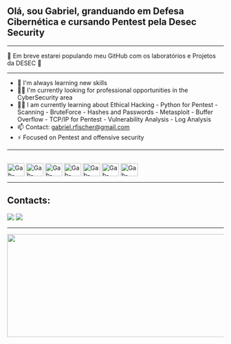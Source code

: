 ## Olá, sou Gabriel, granduando em Defesa Cibernética e cursando Pentest pela Desec Security

---

🚨 Em breve estarei populando meu GitHub com os laboratórios e Projetos da DESEC 🚨

---

- 🌱 I'm always learning new skills
- 👨‍💻 I'm currently looking for professional opportunities in the CyberSecurity area
- 👨‍🎓 I am currently learning about Ethical Hacking - Python for Pentest - Scanning - BruteForce - Hashes and Passwords - Metasploit - Buffer Overflow - TCP/IP for Pentest - Vulnerability Analysis - Log Analysis
- 📫 Contact: gabriel.rfischer@gmail.com
- ⚡ Focused on Pentest and offensive security

---

  <div style="display: inline_block"><br>
  <img align="center" alt="Gab-Linux" height="30" width="40" src="https://cdn.jsdelivr.net/gh/devicons/devicon@latest/icons/linux/linux-original.svg" />
  <img align="center" alt="Gab-PYTHON" height="30" width="40" src="https://cdn.jsdelivr.net/gh/devicons/devicon/icons/python/python-original.svg" />
  <img align="center" alt="Gab-Azure" height="30" width="40" src="https://cdn.jsdelivr.net/gh/devicons/devicon@latest/icons/azure/azure-original.svg" />
  <img align="center" alt="Gab-Bash" height="30" width="40" src="https://img.icons8.com/color/48/bash.png" alt="bash" /> 
  <img align="center" alt="Gab-PowerShell" height="30" width="40" src="https://cdn.jsdelivr.net/gh/devicons/devicon@latest/icons/powershell/powershell-original.svg" />
  <img align="center" alt="Gab-NMAP" height="30" width="40" src="https://img.icons8.com/color/48/nmap.png" alt="nmap" />
  <img align="center" alt="Gab-NMAP" height="30" width="40" src="https://img.icons8.com/nolan/64/wireshark--v1.png" alt="wireshark--v1"/>
  </div>

---

  ## Contacts:
  
  <div>
  <a href = "mailto:gabriel.rfischer@gmail.com"><img loading="lazy" src="https://img.shields.io/badge/Gmail-D14836?style=for-the-badge&logo=gmail&logoColor=white" target="_blank"></a>
  <a href="https://www.linkedin.com/in/gabrielr-fischer/" target="_blank"><img src="https://img.shields.io/badge/-LinkedIn-%230077B5?style=for-the-badge&logo=linkedin&logoColor=white" target="_blank"></a> 
  </div>

---

  <img aligh="center" height="240" width="1500" src="https://cdnb.artstation.com/p/assets/images/images/037/692/017/original/julie-lafille-intro-final-1.gif?1621051100">
